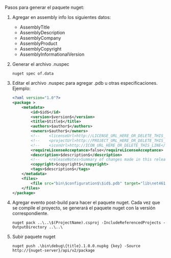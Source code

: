 Pasos para generar el paquete nuget:

1. Agregar en assembly info los siguientes datos:
   * AssemblyTitle
   * AssemblyDescription
   * AssemblyCompany
   * AssemblyProduct
   * AssemblyCopyright
   * AssemblyInformationalVersion

2. Generar el archivo .nuspec

    ```
    nuget spec of.data
    ```

3. Editar el archivo .nuspec para agregar .pdb u otras especificaciones. Ejemplo:

    ``` xml
    <?xml version="1.0"?>
    <package >
        <metadata>
            <id>$id$</id>
            <version>$version$</version>
            <title>$title$</title>
            <authors>$author$</authors>
            <owners>$author$</owners>
            <!--    <licenseUrl>http://LICENSE_URL_HERE_OR_DELETE_THIS_LINE</licenseUrl>-->
            <!--    <projectUrl>http://PROJECT_URL_HERE_OR_DELETE_THIS_LINE</projectUrl>-->
            <!--    <iconUrl>http://ICON_URL_HERE_OR_DELETE_THIS_LINE</iconUrl>-->
            <requireLicenseAcceptance>false</requireLicenseAcceptance>
            <description>$description$</description>
            <!--    <releaseNotes>Summary of changes made in this release of the package.</releaseNotes>-->
            <copyright>$copyright$</copyright>
            <tags>$description$</tags>
        </metadata>
        <files>
            <file src="bin\$configuration$\$id$.pdb" target="lib\net461\" />
        </files>
    </package>
    ```

4. Agregar evento post-build para hacer el paquete nuget. Cada vez que se compile el proyecto, se generará el paquete nuget con la versión correspondiente.

    ```
    nuget pack ..\..\$(ProjectName).csproj -IncludeReferencedProjects -OutputDirectory ..\..\
    ```

5. Subir paquete nuget

    ```
    nuget push .\bin\debug\{title}.1.0.0.nupkg {key} -Source http://{nuget-server}/api/v2/package
    ```
